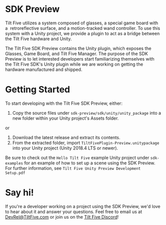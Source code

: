 # SDK Preview
Tilt Five utilizes a system composed of glasses, a special game board with a  retroreflective surface, and a motion-tracked wand controller. To use this system with a Unity project, we provide a plugin to act as a bridge between the Tilt Five hardware and Unity.

The Tilt Five SDK Preview contains the Unity plugin, which exposes the Glasses, Game Board, and Tilt Five Manager.
The purpose of the SDK Preview is to let interested developers start familiarizing themselves with the Tilt Five SDK's Unity plugin while we are working on getting the hardware manufactured and shipped.

# Getting Started
To start developing with the Tilt Five SDK Preview, either:
1. Copy the source files under `sdk-preview/sdk/unity/unity_package` into a new folder within your Unity project's Assets folder.

or
1. Download the latest release and extract its contents.
  1. From the extracted folder, import `TiltFivePlugin-Preview.unitypackage` into your Unity project (Unity 2018.4 LTS or newer).

Be sure to check out the `Hello Tilt Five` example Unity project under `sdk-examples` for an example of how to set up a scene using the SDK Preview. For further information, see `Tilt Five Unity Preview Development Setup.pdf`

# Say hi!
If you're a developer working on a project using the SDK Preview, we'd love to hear about it and answer your questions. 
Feel free to email us at DevRel@TiltFive.com or join us on the [Tilt Five Discord](https://discord.gg/YZk9tx7)!
